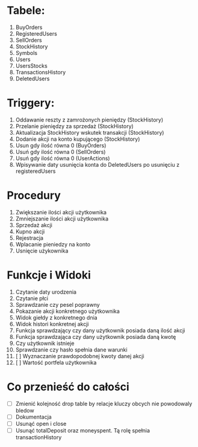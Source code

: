 # Tabele:
1. BuyOrders
2. RegisteredUsers
3. SellOrders
4. StockHistory
5. Symbols
6. Users
7. UsersStocks
8. TransactionsHistory
9. DeletedUsers

# Triggery:
1. Oddawanie reszty z zamrożonych pieniędzy (StockHistory)
2. Przelanie pieniędzy za sprzedaż (StockHistory)
3. Aktualizacja StockHistory wskutek transakcji (StockHistory)
4. Dodanie akcji na konto kupującego (StockHistory)
5. Usun gdy ilość równa 0 (BuyOrders)
6. Usuń gdy ilość równa 0 (SellOrders)
7. Usuń gdy ilość równa 0 (UserActions)
8. Wpisywanie daty usunięcia konta do DeletedUsers po usunięciu z registeredUsers 

# Procedury
1. Zwiększanie ilości akcji użytkownika
2. Zmniejszanie ilości akcji użytkownika
3. Sprzedaż akcji
4. Kupno akcji
5. Rejestracja
6. Wplacanie pieniedzy na konto 
7. Usnięcie użykownika

# Funkcje i Widoki
1. Czytanie daty urodzenia
2. Czytanie płci
3. Sprawdzanie czy pesel poprawny
4. Pokazanie akcji konkretnego użytkownika
5. Widok giełdy z konkretnego dnia
6. Widok histori konkretnej akcji
7. Funkcja sprawdzający czy dany użytkownik posiada daną ilość akcji
8. Funkcja sprawdzająca czy dany użytkownik posiada daną kwotę
9. Czy użytkownik istnieje
10. Sprawdzanie czy hasło spełnia dane warunki
11. [ ] Wyznaczanie prawdopodobnej kwoty danej akcji
12. [ ] Wartość portfela użytkownika

# Co przenieść do całości
* [ ] Zmienić kolejność drop table by relacje kluczy obcych nie powodowaly bledow
* [ ] Dokumentacja 
* [ ] Usunąć open i close
* [ ] Usunąć totalDeposit oraz moneyspent. Tą rolę spełnia transactionHistory
